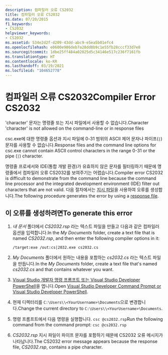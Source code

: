 ```yaml
---
description: 컴파일러 오류 CS2032
title: 컴파일러 오류 CS2032
ms.date: 07/20/2015
f1_keywords:
- CS2032
helpviewer_keywords:
- CS2032
ms.assetid: 534e2d2f-d209-43dd-abc9-e5ea5b01efc4
ms.openlocfilehash: e0600e986deb7a28dd8b9c1e55fb28cccf33d7e8
ms.sourcegitcommit: 1dbe25ff484a02025d5c34146e517c236f7161fb
ms.translationtype: HT
ms.contentlocale: ko-KR
ms.lasthandoff: 03/19/2021
ms.locfileid: "104652778"
---
```

# <a name="compiler-error-cs2032"></a><span data-ttu-id="50bf5-103">컴파일러 오류 CS2032</span><span class="sxs-lookup"><span data-stu-id="50bf5-103">Compiler Error CS2032</span></span>

<span data-ttu-id="50bf5-104">'character' 문자는 명령줄 또는 지시 파일에서 사용할 수 없습니다.</span><span class="sxs-lookup"><span data-stu-id="50bf5-104">Character 'character' is not allowed on the command-line or in response files</span></span>

 <span data-ttu-id="50bf5-105">csc.exe에 대한 명령줄 옵션과 지시 파일에 0-31 범위의 ASCII 제어 문자나 파이프(`|`) 문자를 사용할 수 없습니다.</span><span class="sxs-lookup"><span data-stu-id="50bf5-105">Response files and the command line options for csc.exe cannot contain ASCII control characters in the range 0-31 or the pipe (`|`) character.</span></span>

 <span data-ttu-id="50bf5-106">명령줄 프로세서와 IDE(통합 개발 환경)가 유효하지 않은 문자를 필터링하기 때문에 명령줄에서 컴파일러 오류 CS2032를 보여주기는 어렵습니다.</span><span class="sxs-lookup"><span data-stu-id="50bf5-106">Compiler error CS2032 is difficult to demonstrate from the command line because the command line processor and the integrated development environment (IDE) filter out characters that are not valid.</span></span> <span data-ttu-id="50bf5-107">다음 절차에서는 [지시 파일](../compiler-options/miscellaneous.md#responsefiles)을 사용하여 오류를 생성합니다.</span><span class="sxs-lookup"><span data-stu-id="50bf5-107">The following procedure generates the error by using a [response file](../compiler-options/miscellaneous.md#responsefiles).</span></span>

## <a name="to-generate-this-error"></a><span data-ttu-id="50bf5-108">이 오류를 생성하려면</span><span class="sxs-lookup"><span data-stu-id="50bf5-108">To generate this error</span></span>

1. <span data-ttu-id="50bf5-109">*내 문서* 폴더에서 *CS2032.rsp* 라는 텍스트 파일을 만들고 다음과 같은 컴파일러 옵션을 입력합니다.</span><span class="sxs-lookup"><span data-stu-id="50bf5-109">In the *My Documents* folder, create a text file that is named *CS2032.rsp*, and then enter the following compiler options in it:</span></span>
  
    ```console
    /target:exe /out:cs|2032.exe cs2032.cs
    ```

2. <span data-ttu-id="50bf5-110">*My Documents* 폴더에서 원하는 내용을 포함하는 *cs2032.cs* 라는 텍스트 파일을 만듭니다.</span><span class="sxs-lookup"><span data-stu-id="50bf5-110">In the *My Documents* folder, create a text file that's named *cs2032.cs* and that contains whatever you want.</span></span>

3. <span data-ttu-id="50bf5-111">[Visual Studio 개발자 명령 프롬프트 또는 Visual Studio Developer PowerShell](/visualstudio/ide/reference/command-prompt-powershell)을 엽니다.</span><span class="sxs-lookup"><span data-stu-id="50bf5-111">Open [Visual Studio Developer Command Prompt or Visual Studio Developer PowerShell](/visualstudio/ide/reference/command-prompt-powershell).</span></span>

4. <span data-ttu-id="50bf5-112">현재 디렉터리를 `C:\Users\\<YourUsername>\Documents`으로 변경합니다.</span><span class="sxs-lookup"><span data-stu-id="50bf5-112">Change the current directory to `C:\Users\\<YourUsername>\Documents`.</span></span>

5. <span data-ttu-id="50bf5-113">명령 프롬프트에서 다음 명령을 실행합니다. `csc @cs2032.rsp`</span><span class="sxs-lookup"><span data-stu-id="50bf5-113">Run the following command from the command prompt: `csc @cs2032.rsp`</span></span>

6. <span data-ttu-id="50bf5-114">*CS2032.rsp* 지시 파일이 파이프 문자를 포함하기 때문에 CS2032 오류 메시지가 나타납니다.</span><span class="sxs-lookup"><span data-stu-id="50bf5-114">The CS2032 error message appears because the response file, *CS2032.rsp*, contains a pipe character.</span></span>
